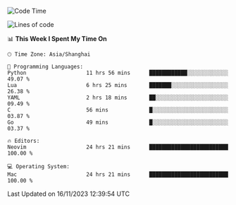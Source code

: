 <!--START_SECTION:waka-->
![Code Time](http://img.shields.io/badge/Code%20Time-1%2C684%20hrs%2033%20mins-blue)

![Lines of code](https://img.shields.io/badge/From%20Hello%20World%20I%27ve%20Written-290.3%20thousand%20lines%20of%20code-blue)

📊 **This Week I Spent My Time On** 

```text
🕑︎ Time Zone: Asia/Shanghai

💬 Programming Languages: 
Python                   11 hrs 56 mins      ████████████░░░░░░░░░░░░░   49.07 % 
Lua                      6 hrs 25 mins       ███████░░░░░░░░░░░░░░░░░░   26.38 % 
YAML                     2 hrs 18 mins       ██░░░░░░░░░░░░░░░░░░░░░░░   09.49 % 
C                        56 mins             █░░░░░░░░░░░░░░░░░░░░░░░░   03.87 % 
Go                       49 mins             █░░░░░░░░░░░░░░░░░░░░░░░░   03.37 % 

🔥 Editors: 
Neovim                   24 hrs 21 mins      █████████████████████████   100.00 % 

💻 Operating System: 
Mac                      24 hrs 21 mins      █████████████████████████   100.00 % 
```


 Last Updated on 16/11/2023 12:39:54 UTC
<!--END_SECTION:waka-->
